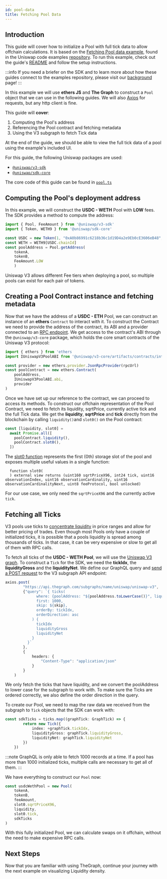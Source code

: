 ```yaml
---
id: pool-data
title: Fetching Pool Data
---
```


## Introduction

This guide will cover how to initialize a Pool with full tick data to allow offchain calculations. It is based on the [Fetching Pool data example](https://github.com/Uniswap/examples/tree/main/v3-sdk/pool-data), found in the Uniswap code examples [repository](https://github.com/Uniswap/examples). To run this example, check out the guide's [README](https://github.com/Uniswap/examples/blob/main/v3-sdk/pool-data/README.md) and follow the setup instructions.

:::info
If you need a briefer on the SDK and to learn more about how these guides connect to the examples repository, please visit our [background](./01-background.md) page!
:::

In this example we will use **ethers JS** and **The Graph** to construct a `Pool` object that we can use in the following guides. We will also [Axios](https://axios-http.com/docs/intro) for requests, but any http client is fine.

This guide will **cover**:

1. Computing the Pool's address
2. Referencing the Pool contract and fetching metadata
3. Using the V3 subgraph to fetch Tick data

At the end of the guide, we should be able to view the full tick data of a pool using the example's included UI.

For this guide, the following Uniswap packages are used:
  
- [`@uniswap/v3-sdk`](https://www.npmjs.com/package/@uniswap/v3-sdk)
- [`@uniswap/sdk-core`](https://www.npmjs.com/package/@uniswap/sdk-core)

The core code of this guide can be found in [`pool.ts`](https://github.com/Uniswap/v3-sdk/blob/main/src/entities/pool.ts)

## Computing the Pool's deployment address

In this example, we will construct the **USDC - WETH** Pool with **LOW** fees. The SDK provides a method to compute the address:

```typescript
import { Pool, FeeAmount } from '@uniswap/v3-sdk'
import { Token, WETH9 } from '@uniswap/sdk-core'

const USDC = new Token(1, "0xA0b86991c6218b36c1d19D4a2e9Eb0cE3606eB48", 6)
const WETH = WETH9[USDC.chainId]
const poolAddress = Pool.getAddress(
    tokenA, 
    tokenB, 
    FeeAmount.LOW
    )
```

Uniswap V3 allows different Fee tiers when deploying a pool, so multiple pools can exist for each pair of tokens.

## Creating a Pool Contract instance and fetching metadata

Now that we have the address of a **USDC - ETH** Pool, we can construct an instance of an **ethers** `Contract` to interact with it.
To construct the Contract we need to provide the address of the contract, its ABI and a provider connected to an [RPC endpoint](https://docs.infura.io/infura/getting-started). We get access to the contract's ABI through the `@uniswap/v3-core` package, which holds the core smart contracts of the Uniswap V3 protocol:

```typescript
import { ethers } from 'ethers
import IUniswapV3PoolABI from '@uniswap/v3-core/artifacts/contracts/interfaces/IUniswapV3Pool.sol/IUniswapV3Pool.json'

const provider = new ethers.provider.JsonRpcProvider(rpcUrl)
const poolContract = new ethers.Contract(
    poolAddress,
    IUniswapV3PoolABI.abi,
    provider
)
```

Once we have set up our reference to the contract, we can proceed to access its methods. To construct our offchain representation of the Pool Contract, we need to fetch its liquidity, sqrtPrice, currently active tick and the full Tick data.
We get the **liquidity**, **sqrtPrice** and **tick** directly from the blockchain by calling `liquidity()`and `slot0()` on the Pool contract:

```typescript
const [liquidity, slot0] =
  await Promise.all([
    poolContract.liquidity(),
    poolContract.slot0(),
  ])
```

The [slot0 function](../../../../contracts/v3/reference/core/interfaces/pool/IUniswapV3PoolState.md#slot0) represents the first (0th) storage slot of the pool and exposes multiple useful values in a single function:

```solidity
  function slot0(
  ) external view returns (uint160 sqrtPriceX96, int24 tick, uint16 observationIndex, uint16 observationCardinality, uint16 observationCardinalityNext, uint8 feeProtocol, bool unlocked)
```

For our use case, we only need the `sqrtPriceX96` and the currently active `tick`.


## Fetching all Ticks

V3 pools use ticks to [concentrate liquidity](../../../concepts/protocol/concentrated-liquidity.md) in price ranges and allow for better pricing of trades.
Even though most Pools only have a couple of initialized ticks, it is possible that a pools liquidity is spread among thousands of ticks.
In that case, it can be very expensive or slow to get all of them with RPC calls.

To fetch all ticks of the **USDC - WETH Pool**, we will use the [Uniswap V3 graph](../../../api/subgraph/overview.md). To construct a `Tick` for the SDK, we need the **tickIdx**, the **liquidityGross** and the **liquidityNet**.
We define our GraphQL query and [send a POST request](https://axios-http.com/docs/post_example) to the V3 subgraph API endpoint:

```typescript
axios.post(
        "https://api.thegraph.com/subgraphs/name/uniswap/uniswap-v3",
        {"query": `{ ticks(
              where: {poolAddress: "${poolAddress.toLowerCase()}", liquidityNet_not: "0"}
              first: 1000,
              skip: ${skip},
              orderBy: tickIdx,
              orderDirection: asc
            ) {
              tickIdx
              liquidityGross
              liquidityNet
            }
          }`
        },
        {
            headers: {
                "Content-Type": "application/json"
            }
        }
    )
```

We only fetch the ticks that have liquidity, and we convert the poolAddress to lower case for the subgraph to work with. To make sure the Ticks are ordered correctly, we also define the order direction in the query.

To create our Pool, we need to map the raw data we received from the subgraph to `Tick` objects that the SDK can work with:

```typescript
const sdkTicks = ticks.map((graphTick: GraphTick) => {
        return new Tick({
            index: +graphTick.tickIdx,
            liquidityGross: graphTick.liquidityGross,
            liquidityNet: graphTick.liquidityNet
        })
    })
```

:::note
GraphQL is only able to fetch 1000 records at a time. If a pool has more than 1000 initialized ticks, multiple calls are necessary to get all of them.
:::

We have everything to construct our `Pool` now:

```typescript
const usdcWethPool = new Pool(
    tokenA,
    tokenB,
    feeAmount,
    slot0.sqrtPriceX96,
    liquidity,
    slot0.tick,
    sdkTicks
)
```

With this fully initialized Pool, we can calculate swaps on it offchain, without the need to make expensive RPC calls.

## Next Steps

Now that you are familiar with using TheGraph, continue your journey with the next example on visualizing Liquidity density.
